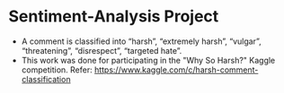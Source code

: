 # Sentiment-Analysis Project
* A comment is classified into “harsh”, “extremely harsh”, “vulgar”, “threatening”, “disrespect”, “targeted hate”.
* This work was done for participating in the "Why So Harsh?" Kaggle competition. Refer: https://www.kaggle.com/c/harsh-comment-classification